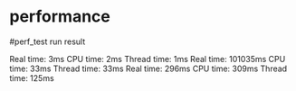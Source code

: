 # performance

#perf_test run result

Real time: 3ms 
CPU time: 2ms 
Thread time: 1ms
Real time: 101035ms 
CPU time: 33ms 
Thread time: 33ms
Real time: 296ms 
CPU time: 309ms 
Thread time: 125ms
